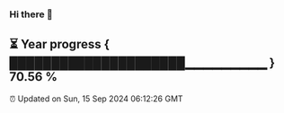 ### Hi there 👋
⏳ Year progress { █████████████████████▁▁▁▁▁▁▁▁▁ } 70.56 %
---
⏰ Updated on Sun, 15 Sep 2024 06:12:26 GMT

